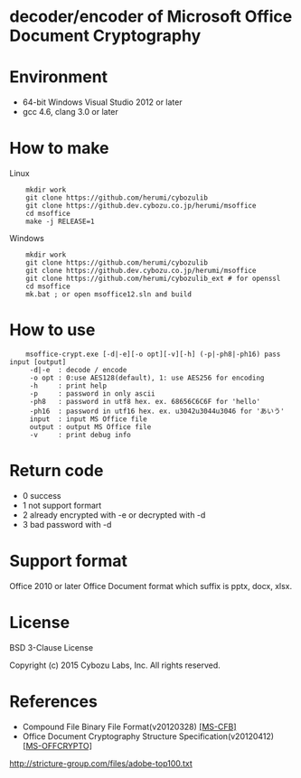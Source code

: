 # decoder/encoder of Microsoft Office Document Cryptography

# Environment

* 64-bit Windows Visual Studio 2012 or later
* gcc 4.6, clang 3.0 or later

# How to make

Linux
```
    mkdir work
    git clone https://github.com/herumi/cybozulib
    git clone https://github.dev.cybozu.co.jp/herumi/msoffice
    cd msoffice
    make -j RELEASE=1
```
Windows
```
    mkdir work
    git clone https://github.com/herumi/cybozulib
    git clone https://github.dev.cybozu.co.jp/herumi/msoffice
    git clone https://github.com/herumi/cybozulib_ext # for openssl
    cd msoffice
    mk.bat ; or open msoffice12.sln and build
```
# How to use
```
    msoffice-crypt.exe [-d|-e][-o opt][-v][-h] (-p|-ph8|-ph16) pass input [output]
     -d|-e  : decode / encode
     -o opt : 0:use AES128(default), 1: use AES256 for encoding
     -h     : print help
     -p     : password in only ascii
     -ph8   : password in utf8 hex. ex. 68656C6C6F for 'hello'
     -ph16  : password in utf16 hex. ex. u3042u3044u3046 for 'あいう'
     input  : input MS Office file
     output : output MS Office file
     -v     : print debug info
```
# Return code

* 0 success
* 1 not support formart
* 2 already encrypted with -e or decrypted with -d
* 3 bad password with -d

# Support format

Office 2010 or later Office Document format which suffix is pptx, docx, xlsx.

# License
BSD 3-Clause License

Copyright (c) 2015 Cybozu Labs, Inc. All rights reserved.

# References

* Compound File Binary File Format(v20120328)
[[MS-CFB]](http://msdn.microsoft.com/en-us/library/dd942138.aspx)
* Office Document Cryptography Structure Specification(v20120412)
[[MS-OFFCRYPTO]](http://msdn.microsoft.com/en-us/library/cc313071.aspx)

http://stricture-group.com/files/adobe-top100.txt
